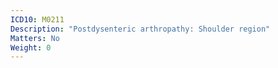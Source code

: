 ```yaml
---
ICD10: M0211
Description: "Postdysenteric arthropathy: Shoulder region"
Matters: No
Weight: 0
---
```


